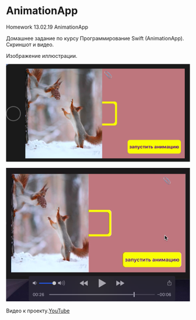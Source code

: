 # AnimationApp
Homework 13.02.19 AnimationApp

Домашнее задание по курсу Программирование Swift (AnimationApp). Скриншот и видео.

Изображение иллюстрации.

![Illustration to the project](https://github.com/EugenePerlik/AnimationApp/raw/master/promo/IMGScrinAnimation.png)


[![Video to the project](https://github.com/EugenePerlik/AnimationApp/raw/master/promo/IMGVideoAnimation.png)](https://yadi.sk/i/JMxG1MN-oXbUVg)

Видео к проекту.[YouTube](https://youtu.be/AZbxMrZpB1U)

